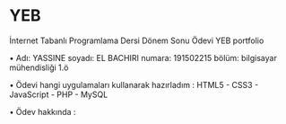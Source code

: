 # YEB
İnternet Tabanlı Programlama Dersi Dönem Sonu Ödevi
YEB portfolio 

•	Adı: YASSINE 
soyadı: EL BACHIRI 
numara: 191502215 
bölüm: bilgisayar mühendisliği 1.ö


•	Ödevi hangi uygulamaları kullanarak hazırladım :
HTML5 - CSS3 - JavaScript - PHP - MySQL




•	Ödev hakkında :




